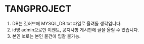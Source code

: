 # TANGPROJECT
1. DB는 깃허브에 MYSQL_DB.txt 파일로 올려둘 생각입니다.
2. id명 admin으로만 이벤트, 공지사항 게시판에 글을 올릴 수 있습니다.
3. 본인 id로는 본인 물건에 입찰 불가능.
